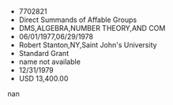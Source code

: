 
* 7702821
* Direct Summands of Affable Groups
* DMS,ALGEBRA,NUMBER THEORY,AND COM
* 06/01/1977,06/29/1978
* Robert Stanton,NY,Saint John's University
* Standard Grant
*   name not available
* 12/31/1979
* USD 13,400.00

nan
